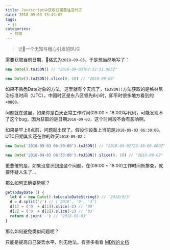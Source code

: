 ```yaml
---
title: Javascript中获取日期要注意时区
date: 2018-09-03 15:49:07
tags:
 - js
categories:
  - 前端
---
```


> 记一个无知与粗心引发的BUG

需要获取当前日期，格式为`2018-09-03`，于是想当然地写了：
```js
new Date().toJSON() // "2018-09-03T07:52:51.903Z"

new Date().toJSON().slice(0, 10) // "2018-09-03"
```

如果不熟悉Date对象的方法，这里就有个天坑了，`toJSON()`方法获取的是格林尼治标准时间（UTC），中国时区是东八区领先8小时，即平时很多地方看到的`+0800`。

<!-- more -->

问题就在这里，如果你是白天正常工作时间(09:00 ~ 18:00)写代码，可能发现不了这个bug，因为获取的是日期`2018-09-03`，这个时间段不会有影响啊。

如果是早上8点前，问题就出现了。假设你设备上当前是`2018-09-03 06:30:00`，UTC日期其实还在你的昨天`2018-09-02`：
```js
new Date('2018-09-03 06:30:00').toJSON() // "2018-09-02T22:30:00.000Z"

new Date('2018-09-03 06:30:00').toJSON().slice(0, 10) // "2018-09-02"
```

更悲催的是，如果没意识到是这个问题，在(09:00 ~ 18:00)工作时间断排查，就要怀疑人生了...

那么如何正确姿势呢？
```js
getTodayDate () {
  let d = new Date().toLocaleDateString() // '2018/9/3'
  d = d.split('/') // ['2018', '9', '3']
  d[1] = ('0' + d[1]).slice(-2) // '09'
  d[2] = ('0' + d[2]).slice(-2) // '03'
  return d.join('-') // '2018-09-03'
}
```

那么如何避免类似问题呢？

只能是提高自己姿势水平，别无他法，有空多看看 [MDN的文档](https://developer.mozilla.org/en-US/docs/Web/JavaScript/Reference/Global_Objects/Date)